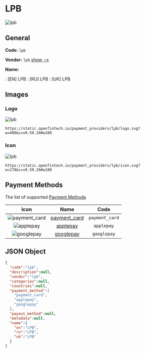 
# LPB 
![lpb](https://static.openfintech.io/payment_providers/lpb/logo.svg?w=400&c=v0.59.26#w100)  

## General 
 
**Code:** `lpb` 
 
**Vendor:** `lpb` [show -->](/vendors/lpb/) 
 
**Name:** 
 
:	[EN] LPB 
:	[RU] LPB 
:	[UK] LPB 
 

## Images 

### Logo 
 
![lpb](https://static.openfintech.io/payment_providers/lpb/logo.svg?w=400&c=v0.59.26#w100)  

```
https://static.openfintech.io/payment_providers/lpb/logo.svg?w=400&c=v0.59.26#w100
```  

### Icon 
 
![lpb](https://static.openfintech.io/payment_providers/lpb/icon.svg?w=278&c=v0.59.26#w100)  

```
https://static.openfintech.io/payment_providers/lpb/icon.svg?w=278&c=v0.59.26#w100
```  

## Payment Methods 
 
The list of supported [Payment Methods](/payment-methods/) 

|Icon|Name|Code| 
|:---:|:---:|:---:| 
|![payment_card](https://static.openfintech.io/payment_methods/payment_card/icon.svg?w=278&c=v0.59.26#w100) |[payment_card](/payment-methods/payment_card/)|`payment_card`| 
|![applepay](https://static.openfintech.io/payment_methods/applepay/icon.svg?w=278&c=v0.59.26#w100) |[applepay](/payment-methods/applepay/)|`applepay`| 
|![googlepay](https://static.openfintech.io/payment_methods/googlepay/icon.svg?w=278&c=v0.59.26#w100) |[googlepay](/payment-methods/googlepay/)|`googlepay`| 
 

## JSON Object 

```json
{
  "code":"lpb",
  "description":null,
  "vendor":"lpb",
  "categories":null,
  "countries":null,
  "payment_method":[
    "payment_card",
    "applepay",
    "googlepay"
  ],
  "payout_method":null,
  "metadata":null,
  "name":{
    "en":"LPB",
    "ru":"LPB",
    "uk":"LPB"
  }
}
```  
